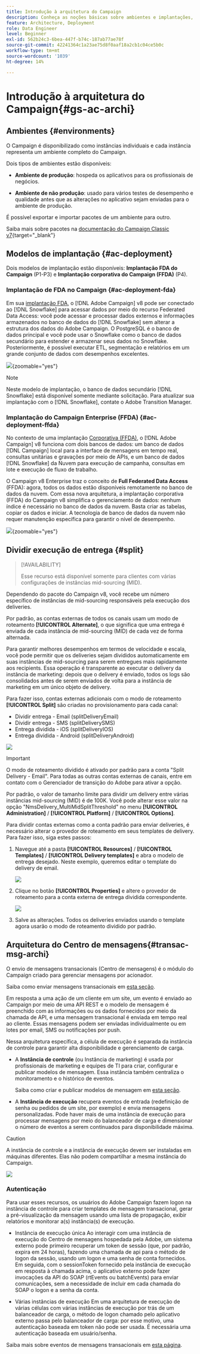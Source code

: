 ```yaml
---
title: Introdução à arquitetura do Campaign
description: Conheça as noções básicas sobre ambientes e implantações, incluindo como criar relatórios sobre um ambiente de campanha.
feature: Architecture, Deployment
role: Data Engineer
level: Beginner
exl-id: 562b24c3-6bea-447f-b74c-187ab77ae78f
source-git-commit: 42241364c1a23ae75d8f0aaf18a2cb1c04ce5b0c
workflow-type: tm+mt
source-wordcount: '1039'
ht-degree: 14%

---
```


# Introdução à arquitetura do Campaign{#gs-ac-archi}

## Ambientes {#environments}

O Campaign é disponibilizado como instâncias individuais e cada instância representa um ambiente completo do Campaign.

Dois tipos de ambientes estão disponíveis:

* **Ambiente de produção**: hospeda os aplicativos para os profissionais de negócios.

* **Ambiente de não produção**: usado para vários testes de desempenho e qualidade antes que as alterações no aplicativo sejam enviadas para o ambiente de produção.

É possível exportar e importar pacotes de um ambiente para outro.

Saiba mais sobre pacotes na [documentação do Campaign Classic v7](https://experienceleague.adobe.com/docs/campaign-classic/using/getting-started/administration-basics/working-with-data-packages.html?lang=pt-BR){target="_blank"}

## Modelos de implantação {#ac-deployment}

Dois modelos de implantação estão disponíveis: **Implantação FDA do Campaign** (P1-P3) e **Implantação corporativa do Campaign (FFDA)** (P4).

### Implantação de FDA no Campaign {#ac-deployment-fda}

Em sua [implantação FDA](fda-deployment.md), o [!DNL Adobe Campaign] v8 pode ser conectado ao [!DNL Snowflake] para acessar dados por meio do recurso Federated Data Access: você pode acessar e processar dados externos e informações armazenados no banco de dados do [!DNL Snowflake] sem alterar a estrutura dos dados do Adobe Campaign. O PostgreSQL é o banco de dados principal e você pode usar o Snowflake como o banco de dados secundário para estender e armazenar seus dados no Snowflake. Posteriormente, é possível executar ETL, segmentação e relatórios em um grande conjunto de dados com desempenhos excelentes.


![](assets/P1-P3-architecture.png){zoomable="yes"}

>[!NOTE]
>
>Neste modelo de implantação, o banco de dados secundário [!DNL Snowflake] está disponível somente mediante solicitação. Para atualizar sua implantação com o [!DNL Snowflake], contate o Adobe Transition Manager.
>

### Implantação do Campaign Enterprise (FFDA) {#ac-deployment-ffda}

No contexto de uma implantação [Corporativa (FFDA)](enterprise-deployment.md), o [!DNL Adobe Campaign] v8 funciona com dois bancos de dados: um banco de dados [!DNL Campaign] local para a interface de mensagens em tempo real, consultas unitárias e gravações por meio de APIs, e um banco de dados [!DNL Snowflake] da Nuvem para execução de campanha, consultas em lote e execução de fluxo de trabalho.

O Campaign v8 Enterprise traz o conceito de **Full Federated Data Access** (FFDA): agora, todos os dados estão disponíveis remotamente no banco de dados da nuvem. Com essa nova arquitetura, a implantação corporativa (FFDA) do Campaign v8 simplifica o gerenciamento de dados: nenhum índice é necessário no banco de dados da nuvem. Basta criar as tabelas, copiar os dados e iniciar. A tecnologia de banco de dados da nuvem não requer manutenção específica para garantir o nível de desempenho.

![](assets/P4-architecture.png){zoomable="yes"}


## Dividir execução de entrega {#split}

>[!AVAILABILITY]
>
>Esse recurso está disponível somente para clientes com várias configurações de instâncias mid-sourcing (MID).

Dependendo do pacote do Campaign v8, você recebe um número específico de instâncias de mid-sourcing responsáveis pela execução dos deliveries.

Por padrão, as contas externas de todos os canais usam um modo de roteamento **[!UICONTROL Alternate]**, o que significa que uma entrega é enviada de cada instância de mid-sourcing (MID) de cada vez de forma alternada.

Para garantir melhores desempenhos em termos de velocidade e escala, você pode permitir que os deliveries sejam divididos automaticamente em suas instâncias de mid-sourcing para serem entregues mais rapidamente aos recipients. Essa operação é transparente ao executar o delivery da instância de marketing: depois que o delivery é enviado, todos os logs são consolidados antes de serem enviados de volta para a instância de marketing em um único objeto de delivery.

Para fazer isso, contas externas adicionais com o modo de roteamento **[!UICONTROL Split]** são criadas no provisionamento para cada canal:

* Dividir entrega - Email (splitDeliveryEmail)
* Dividir entrega - SMS (splitDeliverySMS)
* Entrega dividida - iOS (splitDeliveryIOS)
* Entrega dividida - Android (splitDeliveryAndroid)

![](assets/splitted-delivery.png)

>[!IMPORTANT]
>
>O modo de roteamento dividido é ativado por padrão para a conta &quot;Split Delivery - Email&quot;. Para todas as outras contas externas de canais, entre em contato com o Gerenciador de transição do Adobe para ativar a opção.
>
>Por padrão, o valor de tamanho limite para dividir um delivery entre várias instâncias mid-sourcing (MID) é de 100K. Você pode alterar esse valor na opção &quot;NmsDelivery_MultiMidSplitThreshold&quot; no menu **[!UICONTROL Administration]** / **[!UICONTROL Platform]** / **[!UICONTROL Options]**.

Para dividir contas externas como a conta padrão para enviar deliveries, é necessário alterar o provedor de roteamento em seus templates de delivery. Para fazer isso, siga estes passos:

1. Navegue até a pasta **[!UICONTROL Resources]** / **[!UICONTROL Templates]** / **[!UICONTROL Delivery templates]** e abra o modelo de entrega desejado. Neste exemplo, queremos editar o template do delivery de email.

   ![](assets/split-default-list.png)

1. Clique no botão **[!UICONTROL Properties]** e altere o provedor de roteamento para a conta externa de entrega dividida correspondente.

   ![](assets/split-default-delivery.png)

1. Salve as alterações. Todos os deliveries enviados usando o template agora usarão o modo de roteamento dividido por padrão.

<!--In addition, you can select split external accounts as the default routing provider for all future delivery templates. To do this, change the value of the **[!UICONTROL xtkoption NmsBroadcast_DefaultProvider]** option to the name of the split account.

![](assets/split-default-options.png) -->

## Arquitetura do Centro de mensagens{#transac-msg-archi}

O envio de mensagens transacionais (Centro de mensagens) é o módulo do Campaign criado para gerenciar mensagens por acionador.

Saiba como enviar mensagens transacionais em [esta seção](../send/transactional.md).

Em resposta a uma ação de um cliente em um site, um evento é enviado ao Campaign por meio de uma API REST e o modelo de mensagem é preenchido com as informações ou os dados fornecidos por meio da chamada de API, e uma mensagem transacional é enviada em tempo real ao cliente. Essas mensagens podem ser enviadas individualmente ou em lotes por email, SMS ou notificações por push.

Nessa arquitetura específica, a célula de execução é separada da instância de controle para garantir alta disponibilidade e gerenciamento de carga.

* A **Instância de controle** (ou Instância de marketing) é usada por profissionais de marketing e equipes de TI para criar, configurar e publicar modelos de mensagem. Essa instância também centraliza o monitoramento e o histórico de eventos.

  Saiba como criar e publicar modelos de mensagem em [esta seção](../send/transactional.md).

* A **Instância de execução** recupera eventos de entrada (redefinição de senha ou pedidos de um site, por exemplo) e envia mensagens personalizadas. Pode haver mais de uma instância de execução para processar mensagens por meio do balanceador de carga e dimensionar o número de eventos a serem continuados para disponibilidade máxima.

>[!CAUTION]
>
>A instância de controle e a instância de execução devem ser instaladas em máquinas diferentes. Elas não podem compartilhar a mesma instância do Campaign.

![](assets/messagecenter_diagram.png)

### Autenticação

Para usar esses recursos, os usuários do Adobe Campaign fazem logon na instância de controle para criar templates de mensagem transacional, gerar a pré-visualização da mensagem usando uma lista de propagação, exibir relatórios e monitorar a(s) instância(s) de execução.

* Instância de execução única
Ao interagir com uma instância de execução do Centro de mensagens hospedada pela Adobe, um sistema externo pode primeiro recuperar um token de sessão (que, por padrão, expira em 24 horas), fazendo uma chamada de api para o método de logon da sessão, usando um logon e uma senha de conta fornecidos.
Em seguida, com o sessionToken fornecido pela instância de execução em resposta à chamada acima, o aplicativo externo pode fazer invocações da API do SOAP (rtEvents ou batchEvents) para enviar comunicações, sem a necessidade de incluir em cada chamada do SOAP o logon e a senha da conta.

* Várias instâncias de execução
Em uma arquitetura de execução de várias células com várias instâncias de execução por trás de um balanceador de carga, o método de logon chamado pelo aplicativo externo passa pelo balanceador de carga: por esse motivo, uma autenticação baseada em token não pode ser usada. É necessária uma autenticação baseada em usuário/senha.

Saiba mais sobre eventos de mensagens transacionais em [esta página](../send/event-processing.md).
